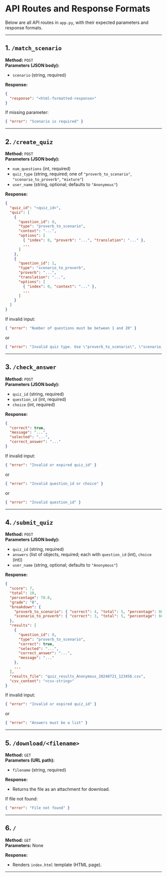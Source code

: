 # API Routes and Response Formats

Below are all API routes in `app.py`, with their expected parameters and response formats.

---

## 1. `/match_scenario`
**Method:** `POST`  
**Parameters (JSON body):**
- `scenario` (string, required)

**Response:**
```json
{
  "response": "<html-formatted-response>"
}
```
If missing parameter:
```json
{ "error": "Scenario is required" }
```

---

## 2. `/create_quiz`
**Method:** `POST`  
**Parameters (JSON body):**
- `num_questions` (int, required)
- `quiz_type` (string, required; one of `"proverb_to_scenario"`, `"scenario_to_proverb"`, `"mixture"`)
- `user_name` (string, optional; defaults to `"Anonymous"`)

**Response:**
```json
{
  "quiz_id": "<quiz_id>",
  "quiz": [
    {
      "question_id": 0,
      "type": "proverb_to_scenario",
      "context": "...",
      "options": [
        { "index": 0, "proverb": "...", "translation": "..." },
        ...
      ]
    },
    {
      "question_id": 1,
      "type": "scenario_to_proverb",
      "proverb": "...",
      "translation": "...",
      "options": [
        { "index": 0, "context": "..." },
        ...
      ]
    }
  ]
}
```
If invalid input:
```json
{ "error": "Number of questions must be between 1 and 20" }
```
or
```json
{ "error": "Invalid quiz type. Use \"proverb_to_scenario\", \"scenario_to_proverb\", or \"mixture\"" }
```

---

## 3. `/check_answer`
**Method:** `POST`  
**Parameters (JSON body):**
- `quiz_id` (string, required)
- `question_id` (int, required)
- `choice` (int, required)

**Response:**
```json
{
  "correct": true,
  "message": "...",
  "selected": "...",
  "correct_answer": "..."
}
```
If invalid input:
```json
{ "error": "Invalid or expired quiz_id" }
```
or
```json
{ "error": "Invalid question_id or choice" }
```
or
```json
{ "error": "Invalid question_id" }
```

---

## 4. `/submit_quiz`
**Method:** `POST`  
**Parameters (JSON body):**
- `quiz_id` (string, required)
- `answers` (list of objects, required; each with `question_id` (int), `choice` (int))
- `user_name` (string, optional; defaults to `"Anonymous"`)

**Response:**
```json
{
  "score": 7,
  "total": 10,
  "percentage": 70.0,
  "grade": "B",
  "breakdown": {
    "proverb_to_scenario": { "correct": 4, "total": 5, "percentage": 80.0 },
    "scenario_to_proverb": { "correct": 3, "total": 5, "percentage": 60.0 }
  },
  "results": [
    {
      "question_id": 0,
      "type": "proverb_to_scenario",
      "correct": true,
      "selected": "...",
      "correct_answer": "...",
      "message": "..."
    },
    ...
  ],
  "results_file": "quiz_results_Anonymous_20240721_123456.csv",
  "csv_content": "<csv-string>"
}
```
If invalid input:
```json
{ "error": "Invalid or expired quiz_id" }
```
or
```json
{ "error": "Answers must be a list" }
```

---

## 5. `/download/<filename>`
**Method:** `GET`  
**Parameters (URL path):**
- `filename` (string, required)

**Response:**  
- Returns the file as an attachment for download.

If file not found:
```json
{ "error": "File not found" }
```

---

## 6. `/`
**Method:** `GET`  
**Parameters:** None

**Response:**  
- Renders `index.html` template (HTML page).

---